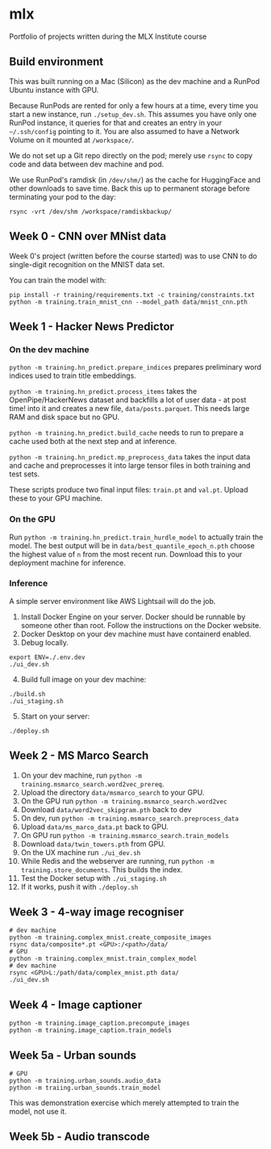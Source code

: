 # mlx

Portfolio of projects written during the MLX Institute course

## Build environment

This was built running on a Mac (Silicon) as the dev machine and a RunPod Ubuntu instance with GPU.

Because RunPods are rented for only a few hours at a time, every time you start a new instance, run `./setup_dev.sh`. This assumes you have only one RunPod instance, it queries for that and creates an entry in your `~/.ssh/config` pointing to it. You are also assumed to have a Network Volume on it mounted at `/workspace/`.

We do not set up a Git repo directly on the pod; merely use `rsync` to copy code and data between dev machine and pod.

We use RunPod's ramdisk (in `/dev/shm/`) as the cache for HuggingFace and other downloads to save time. Back this up to permanent storage before terminating your pod to the day:

```
rsync -vrt /dev/shm /workspace/ramdiskbackup/
```

## Week 0 - CNN over MNist data

Week 0's project (written before the course started) was to use CNN to do single-digit recognition on the MNIST data set.

You can train the model with:

```
pip install -r training/requirements.txt -c training/constraints.txt
python -m training.train_mnist_cnn --model_path data/mnist_cnn.pth
```

## Week 1 - Hacker News Predictor

### On the dev machine

`python -m training.hn_predict.prepare_indices` prepares preliminary word indices used to train title embeddings.

`python -m training.hn_predict.process_items` takes the OpenPipe/HackerNews dataset and backfills a lot of user data - at post time! into it and creates a new file, `data/posts.parquet`. This needs large RAM and disk space but no GPU.

`python -m training.hn_predict.build_cache` needs to run to prepare a cache used both at the next step and at inference.

`python -m training.hn_predict.mp_preprocess_data` takes the input data and cache and preprocesses it into large tensor files in both training and test sets.

These scripts produce two final input files: `train.pt` and `val.pt`. Upload these to your GPU machine.

### On the GPU

Run `python -m training.hn_predict.train_hurdle_model` to actually train the model. The best output will be in `data/best_quantile_epoch_n.pth` choose the highest value of `n` from the most recent run. Download this to your deployment machine for inference.

### Inference

A simple server environment like AWS Lightsail will do the job.

1. Install Docker Engine on your server. Docker should be runnable by someone other than root. Follow the instructions on the Docker website.
2. Docker Desktop on your dev machine must have containerd enabled.
3. Debug locally.

```
export ENV=./.env.dev
./ui_dev.sh
```

4. Build full image on your dev machine:

```
./build.sh
./ui_staging.sh
```

5. Start on your server:

```
./deploy.sh
```

## Week 2 - MS Marco Search

1. On your dev machine, run `python -m training.msmarco_search.word2vec_prereq`.
2. Upload the directory `data/msmarco_search` to your GPU.
3. On the GPU run `python -m training.msmarco_search.word2vec`
4. Download `data/word2vec_skipgram.pth` back to dev
5. On dev, run `python -m training.msmarco_search.preprocess_data`
6. Upload `data/ms_marco_data.pt` back to GPU.
7. On GPU run `python -m training.msmarco_search.train_models`
8. Download `data/twin_towers.pth` from GPU.
9. On the UX machine run `./ui_dev.sh`
10. While Redis and the webserver are running, run `python -m training.store_documents`. This builds the index.
11. Test the Docker setup with `./ui_staging.sh`
12. If it works, push it with `./deploy.sh`

## Week 3 - 4-way image recogniser

```
# dev machine
python -m training.complex_mnist.create_composite_images
rsync data/composite*.pt <GPU>:/<path>/data/
# GPU
python -m training.complex_mnist.train_complex_model
# dev machine
rsync <GPU>L:/path/data/complex_mnist.pth data/
./ui_dev.sh
```

## Week 4 - Image captioner

```
python -m training.image_caption.precompute_images
python -m training.image_caption.train_models
```

## Week 5a - Urban sounds

```
# GPU
python -m training.urban_sounds.audio_data
python -m traiing.urban_sounds.train_model
```

This was demonstration exercise which merely attempted to train the model, not use it.

## Week 5b - Audio transcode
